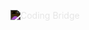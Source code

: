 
<span style="filter:invert(1)">![Coding Bridge](/image.png) </span>

<!-- ## LEARN HOW TO BUILD THIS WEB APP:![](https://bootcamp.dev/screenshot-light.jpg) -->
